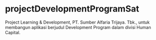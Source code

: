 # projectDevelopmentProgramSat
Project Learning &amp; Development, PT. Sumber Alfaria Trijaya. Tbk., untuk membangun aplikasi berjudul Development Program dalam divisi Human Capital.
